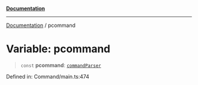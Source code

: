 [**Documentation**](../README.md)

***

[Documentation](../globals.md) / pcommand

# Variable: pcommand

> `const` **pcommand**: [`commandParser`](../classes/commandParser.md)

Defined in: Command/main.ts:474

